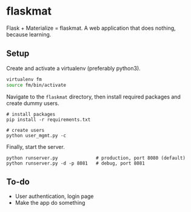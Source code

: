 # flaskmat

Flask + Materialize = flaskmat. A web application that does nothing, because learning.

## Setup

Create and activate a virtualenv (preferably python3).
```bash
virtualenv fm
source fm/bin/activate
```

Navigate to the `flaskmat` directory, then install required packages and create dummy users.
```
# install packages
pip install -r requirements.txt

# create users
python user_mgmt.py -c
```

Finally, start the server.
```
python runserver.py              # production, port 8080 (default)
python runserver.py -d -p 8081   # debug, port 8081
```

## To-do

* User authentication, login page
* Make the app do something
